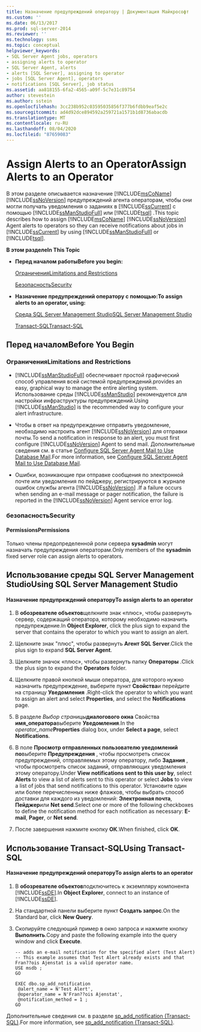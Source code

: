```yaml
---
title: Назначение предупреждений оператору | Документация Майкрософт
ms.custom: ''
ms.date: 06/13/2017
ms.prod: sql-server-2014
ms.reviewer: ''
ms.technology: ssms
ms.topic: conceptual
helpviewer_keywords:
- SQL Server Agent jobs, operators
- assigning alerts to operator
- SQL Server Agent, alerts
- alerts [SQL Server], assigning to operator
- jobs [SQL Server Agent], operators
- notifications [SQL Server], job status
ms.assetid: aa818155-6fa2-4565-a09f-5c7e31c89754
author: stevestein
ms.author: sstein
ms.openlocfilehash: 3cc238b952c03595035856f377b6fdbb9eaf5e2c
ms.sourcegitcommit: ad4d92dce894592a259721a1571b1d8736abacdb
ms.translationtype: MT
ms.contentlocale: ru-RU
ms.lasthandoff: 08/04/2020
ms.locfileid: "87659083"
---
```

# <a name="assign-alerts-to-an-operator"></a><span data-ttu-id="aaac9-102">Assign Alerts to an Operator</span><span class="sxs-lookup"><span data-stu-id="aaac9-102">Assign Alerts to an Operator</span></span>
  <span data-ttu-id="aaac9-103">В этом разделе описывается назначение [!INCLUDE[msCoName](../../includes/msconame-md.md)] [!INCLUDE[ssNoVersion](../../includes/ssnoversion-md.md)] предупреждений агента операторам, чтобы они могли получать уведомления о заданиях в [!INCLUDE[ssCurrent](../../includes/sscurrent-md.md)] с помощью [!INCLUDE[ssManStudioFull](../../includes/ssmanstudiofull-md.md)] или [!INCLUDE[tsql](../../includes/tsql-md.md)] .</span><span class="sxs-lookup"><span data-stu-id="aaac9-103">This topic describes how to assign [!INCLUDE[msCoName](../../includes/msconame-md.md)] [!INCLUDE[ssNoVersion](../../includes/ssnoversion-md.md)] Agent alerts to operators so they can receive notifications about jobs in [!INCLUDE[ssCurrent](../../includes/sscurrent-md.md)] by using [!INCLUDE[ssManStudioFull](../../includes/ssmanstudiofull-md.md)] or [!INCLUDE[tsql](../../includes/tsql-md.md)].</span></span>  
  
 <span data-ttu-id="aaac9-104">**В этом разделе**</span><span class="sxs-lookup"><span data-stu-id="aaac9-104">**In This Topic**</span></span>  
  
-   <span data-ttu-id="aaac9-105">**Перед началом работы**</span><span class="sxs-lookup"><span data-stu-id="aaac9-105">**Before you begin:**</span></span>  
  
     [<span data-ttu-id="aaac9-106">Ограничения</span><span class="sxs-lookup"><span data-stu-id="aaac9-106">Limitations and Restrictions</span></span>](#Restrictions)  
  
     [<span data-ttu-id="aaac9-107">Безопасность</span><span class="sxs-lookup"><span data-stu-id="aaac9-107">Security</span></span>](#Security)  
  
-   <span data-ttu-id="aaac9-108">**Назначение предупреждений оператору с помощью:**</span><span class="sxs-lookup"><span data-stu-id="aaac9-108">**To assign alerts to an operator, using:**</span></span>  
  
     [<span data-ttu-id="aaac9-109">Среда SQL Server Management Studio</span><span class="sxs-lookup"><span data-stu-id="aaac9-109">SQL Server Management Studio</span></span>](#SSMSProcedure)  
  
     [<span data-ttu-id="aaac9-110">Transact-SQL</span><span class="sxs-lookup"><span data-stu-id="aaac9-110">Transact-SQL</span></span>](#TsqlProcedure)  
  
##  <a name="before-you-begin"></a><a name="BeforeYouBegin"></a> <span data-ttu-id="aaac9-111">Перед началом</span><span class="sxs-lookup"><span data-stu-id="aaac9-111">Before You Begin</span></span>  
  
###  <a name="limitations-and-restrictions"></a><a name="Restrictions"></a> <span data-ttu-id="aaac9-112">Ограничения</span><span class="sxs-lookup"><span data-stu-id="aaac9-112">Limitations and Restrictions</span></span>  
  
-   [!INCLUDE[ssManStudioFull](../../includes/ssmanstudiofull-md.md)] <span data-ttu-id="aaac9-113">обеспечивает простой графический способ управления всей системой предупреждений.</span><span class="sxs-lookup"><span data-stu-id="aaac9-113">provides an easy, graphical way to manage the entire alerting system.</span></span> <span data-ttu-id="aaac9-114">Использование среды [!INCLUDE[ssManStudio](../../includes/ssmanstudio-md.md)] рекомендуется для настройки инфраструктуры предупреждений.</span><span class="sxs-lookup"><span data-stu-id="aaac9-114">Using [!INCLUDE[ssManStudio](../../includes/ssmanstudio-md.md)] is the recommended way to configure your alert infrastructure.</span></span>  
  
-   <span data-ttu-id="aaac9-115">Чтобы в ответ на предупреждение отправить уведомление, необходимо настроить агент [!INCLUDE[ssNoVersion](../../includes/ssnoversion-md.md)] для отправки почты.</span><span class="sxs-lookup"><span data-stu-id="aaac9-115">To send a notification in response to an alert, you must first configure [!INCLUDE[ssNoVersion](../../includes/ssnoversion-md.md)] Agent to send mail.</span></span> <span data-ttu-id="aaac9-116">Дополнительные сведения см. в статье [Configure SQL Server Agent Mail to Use Database Mail](../../relational-databases/database-mail/configure-sql-server-agent-mail-to-use-database-mail.md).</span><span class="sxs-lookup"><span data-stu-id="aaac9-116">For more information, see [Configure SQL Server Agent Mail to Use Database Mail](../../relational-databases/database-mail/configure-sql-server-agent-mail-to-use-database-mail.md).</span></span>  
  
-   <span data-ttu-id="aaac9-117">Ошибки, возникающие при отправке сообщения по электронной почте или уведомления по пейджеру, регистрируются в журнале ошибок службы агента [!INCLUDE[ssNoVersion](../../includes/ssnoversion-md.md)] .</span><span class="sxs-lookup"><span data-stu-id="aaac9-117">If a failure occurs when sending an e-mail message or pager notification, the failure is reported in the [!INCLUDE[ssNoVersion](../../includes/ssnoversion-md.md)] Agent service error log.</span></span>  
  
###  <a name="security"></a><a name="Security"></a> <span data-ttu-id="aaac9-118">безопасность</span><span class="sxs-lookup"><span data-stu-id="aaac9-118">Security</span></span>  
  
####  <a name="permissions"></a><a name="Permissions"></a> <span data-ttu-id="aaac9-119">Permissions</span><span class="sxs-lookup"><span data-stu-id="aaac9-119">Permissions</span></span>  
 <span data-ttu-id="aaac9-120">Только члены предопределенной роли сервера **sysadmin** могут назначать предупреждения операторам.</span><span class="sxs-lookup"><span data-stu-id="aaac9-120">Only members of the **sysadmin** fixed server role can assign alerts to operators.</span></span>  
  
##  <a name="using-sql-server-management-studio"></a><a name="SSMSProcedure"></a> <span data-ttu-id="aaac9-121">Использование среды SQL Server Management Studio</span><span class="sxs-lookup"><span data-stu-id="aaac9-121">Using SQL Server Management Studio</span></span>  
  
#### <a name="to-assign-alerts-to-an-operator"></a><span data-ttu-id="aaac9-122">Назначение предупреждений оператору</span><span class="sxs-lookup"><span data-stu-id="aaac9-122">To assign alerts to an operator</span></span>  
  
1.  <span data-ttu-id="aaac9-123">В **обозревателе объектов**щелкните знак «плюс», чтобы развернуть сервер, содержащий оператора, которому необходимо назначить предупреждение.</span><span class="sxs-lookup"><span data-stu-id="aaac9-123">In **Object Explorer**, click the plus sign to expand the server that contains the operator to which you want to assign an alert.</span></span>  
  
2.  <span data-ttu-id="aaac9-124">Щелкните знак "плюс", чтобы развернуть **Агент SQL Server**.</span><span class="sxs-lookup"><span data-stu-id="aaac9-124">Click the plus sign to expand **SQL Server Agent**.</span></span>  
  
3.  <span data-ttu-id="aaac9-125">Щелкните значок «плюс», чтобы развернуть папку **Операторы** .</span><span class="sxs-lookup"><span data-stu-id="aaac9-125">Click the plus sign to expand the **Operators** folder.</span></span>  
  
4.  <span data-ttu-id="aaac9-126">Щелкните правой кнопкой мыши оператора, для которого нужно назначить предупреждение, выберите пункт **Свойства**и перейдите на страницу **Уведомления** .</span><span class="sxs-lookup"><span data-stu-id="aaac9-126">Right-click the operator to which you want to assign an alert and select **Properties**, and select the **Notifications** page.</span></span>  
  
5.  <span data-ttu-id="aaac9-127">В разделе _Выбор страницы_**диалогового окна** Свойства **имя_оператора**выберите **Уведомления**.</span><span class="sxs-lookup"><span data-stu-id="aaac9-127">In the _operator_name_**Properties** dialog box, under **Select a page**, select **Notifications**.</span></span>  
  
6.  <span data-ttu-id="aaac9-128">В поле **Просмотр отправленных пользователю уведомлений по**выберите **Предупреждения** , чтобы просмотреть список предупреждений, отправляемых этому оператору, либо **Задания** , чтобы просмотреть список заданий, отправляющих уведомления этому оператору.</span><span class="sxs-lookup"><span data-stu-id="aaac9-128">Under **View notifications sent to this user by**, select **Alerts** to view a list of alerts sent to this operator or select **Jobs** to view a list of jobs that send notifications to this operator.</span></span> <span data-ttu-id="aaac9-129">Установите один или более перечисленных ниже флажков, чтобы выбрать способ доставки для каждого из уведомлений: **Электронная почта**, **Пейджер**или **Net send**.</span><span class="sxs-lookup"><span data-stu-id="aaac9-129">Select one or more of the following checkboxes to define the notification method for each notification as necessary: **E-mail**, **Pager**, or **Net send**.</span></span>  
  
7.  <span data-ttu-id="aaac9-130">После завершения нажмите кнопку **ОК**.</span><span class="sxs-lookup"><span data-stu-id="aaac9-130">When finished, click **OK**.</span></span>  
  
##  <a name="using-transact-sql"></a><a name="TsqlProcedure"></a> <span data-ttu-id="aaac9-131">Использование Transact-SQL</span><span class="sxs-lookup"><span data-stu-id="aaac9-131">Using Transact-SQL</span></span>  
  
#### <a name="to-assign-alerts-to-an-operator"></a><span data-ttu-id="aaac9-132">Назначение предупреждений оператору</span><span class="sxs-lookup"><span data-stu-id="aaac9-132">To assign alerts to an operator</span></span>  
  
1.  <span data-ttu-id="aaac9-133">В **обозревателе объектов**подключитесь к экземпляру компонента [!INCLUDE[ssDE](../../includes/ssde-md.md)].</span><span class="sxs-lookup"><span data-stu-id="aaac9-133">In **Object Explorer**, connect to an instance of [!INCLUDE[ssDE](../../includes/ssde-md.md)].</span></span>  
  
2.  <span data-ttu-id="aaac9-134">На стандартной панели выберите пункт **Создать запрос**.</span><span class="sxs-lookup"><span data-stu-id="aaac9-134">On the Standard bar, click **New Query**.</span></span>  
  
3.  <span data-ttu-id="aaac9-135">Скопируйте следующий пример в окно запроса и нажмите кнопку **Выполнить**.</span><span class="sxs-lookup"><span data-stu-id="aaac9-135">Copy and paste the following example into the query window and click **Execute**.</span></span>  
  
    ```  
    -- adds an e-mail notification for the specified alert (Test Alert)  
    -- This example assumes that Test Alert already exists and that Fran??ois Ajenstat is a valid operator name.  
    USE msdb ;  
    GO  
  
    EXEC dbo.sp_add_notification  
     @alert_name = N'Test Alert',  
     @operator_name = N'Fran??ois Ajenstat',  
     @notification_method = 1 ;  
    GO  
    ```  
  
 <span data-ttu-id="aaac9-136">Дополнительные сведения см. в разделе [sp_add_notification &#40;Transact-SQL&#41;](/sql/relational-databases/system-stored-procedures/sp-add-notification-transact-sql).</span><span class="sxs-lookup"><span data-stu-id="aaac9-136">For more information, see [sp_add_notification &#40;Transact-SQL&#41;](/sql/relational-databases/system-stored-procedures/sp-add-notification-transact-sql).</span></span>  
  
  
